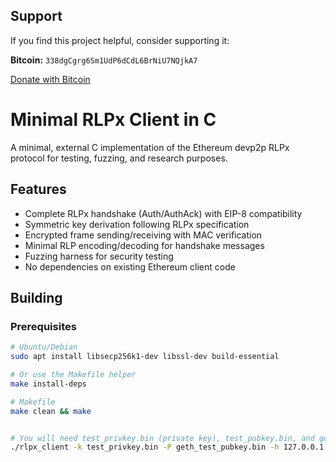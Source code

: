 ## Support

If you find this project helpful, consider supporting it:

**Bitcoin:** `338dgCgrg6Sm1UdP6dCdL6BrNiU7NQjkA7`

[Donate with Bitcoin](bitcoin:338dgCgrg6Sm1UdP6dCdL6BrNiU7NQjkA7)

# Minimal RLPx Client in C

A minimal, external C implementation of the Ethereum devp2p RLPx protocol for testing, fuzzing, and research purposes.

## Features

- Complete RLPx handshake (Auth/AuthAck) with EIP-8 compatibility
- Symmetric key derivation following RLPx specification
- Encrypted frame sending/receiving with MAC verification
- Minimal RLP encoding/decoding for handshake messages
- Fuzzing harness for security testing
- No dependencies on existing Ethereum client code

## Building

### Prerequisites

```bash
# Ubuntu/Debian
sudo apt install libsecp256k1-dev libssl-dev build-essential

# Or use the Makefile helper
make install-deps

# Makefile
make clean && make


# You will need test_privkey.bin (private key), test_pubkey.bin, and geth_test_pubkey.bin 
./rlpx_client -k test_privkey.bin -P geth_test_pubkey.bin -h 127.0.0.1 -p 30303


